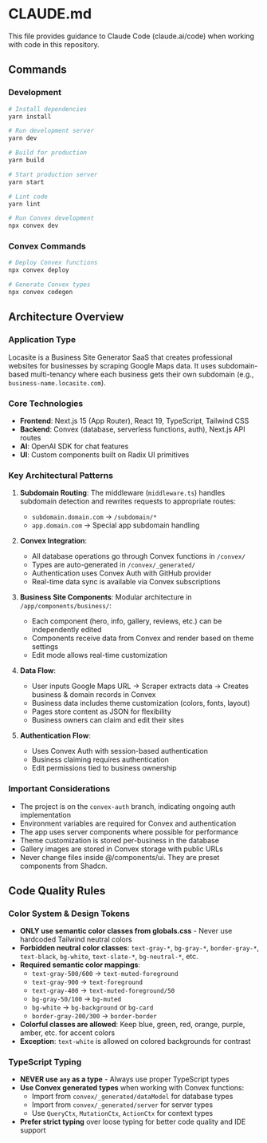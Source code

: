 # CLAUDE.md

This file provides guidance to Claude Code (claude.ai/code) when working with code in this repository.

## Commands

### Development
```bash
# Install dependencies
yarn install

# Run development server
yarn dev

# Build for production
yarn build

# Start production server
yarn start

# Lint code
yarn lint

# Run Convex development
npx convex dev
```

### Convex Commands
```bash
# Deploy Convex functions
npx convex deploy

# Generate Convex types
npx convex codegen
```

## Architecture Overview

### Application Type
Locasite is a Business Site Generator SaaS that creates professional websites for businesses by scraping Google Maps data. It uses subdomain-based multi-tenancy where each business gets their own subdomain (e.g., `business-name.locasite.com`).

### Core Technologies
- **Frontend**: Next.js 15 (App Router), React 19, TypeScript, Tailwind CSS
- **Backend**: Convex (database, serverless functions, auth), Next.js API routes
- **AI**: OpenAI SDK for chat features
- **UI**: Custom components built on Radix UI primitives

### Key Architectural Patterns

1. **Subdomain Routing**: The middleware (`middleware.ts`) handles subdomain detection and rewrites requests to appropriate routes:
   - `subdomain.domain.com` → `/subdomain/*`
   - `app.domain.com` → Special app subdomain handling

2. **Convex Integration**:
   - All database operations go through Convex functions in `/convex/`
   - Types are auto-generated in `/convex/_generated/`
   - Authentication uses Convex Auth with GitHub provider
   - Real-time data sync is available via Convex subscriptions

3. **Business Site Components**: Modular architecture in `/app/components/business/`:
   - Each component (hero, info, gallery, reviews, etc.) can be independently edited
   - Components receive data from Convex and render based on theme settings
   - Edit mode allows real-time customization

4. **Data Flow**:
   - User inputs Google Maps URL → Scraper extracts data → Creates business & domain records in Convex
   - Business data includes theme customization (colors, fonts, layout)
   - Pages store content as JSON for flexibility
   - Business owners can claim and edit their sites

5. **Authentication Flow**:
   - Uses Convex Auth with session-based authentication
   - Business claiming requires authentication
   - Edit permissions tied to business ownership

### Important Considerations

- The project is on the `convex-auth` branch, indicating ongoing auth implementation
- Environment variables are required for Convex and authentication
- The app uses server components where possible for performance
- Theme customization is stored per-business in the database
- Gallery images are stored in Convex storage with public URLs
- Never change files inside @/components/ui. They are preset components from Shadcn.

## Code Quality Rules

### Color System & Design Tokens
- **ONLY use semantic color classes from globals.css** - Never use hardcoded Tailwind neutral colors
- **Forbidden neutral color classes**: `text-gray-*`, `bg-gray-*`, `border-gray-*`, `text-black`, `bg-white`, `text-slate-*`, `bg-neutral-*`, etc.
- **Required semantic color mappings**:
  - `text-gray-500/600` → `text-muted-foreground`
  - `text-gray-900` → `text-foreground`
  - `text-gray-400` → `text-muted-foreground/50`
  - `bg-gray-50/100` → `bg-muted`
  - `bg-white` → `bg-background` or `bg-card`
  - `border-gray-200/300` → `border-border`
- **Colorful classes are allowed**: Keep blue, green, red, orange, purple, amber, etc. for accent colors
- **Exception**: `text-white` is allowed on colored backgrounds for contrast

### TypeScript Typing
- **NEVER use `any` as a type** - Always use proper TypeScript types
- **Use Convex generated types** when working with Convex functions:
  - Import from `convex/_generated/dataModel` for database types
  - Import from `convex/_generated/server` for server types
  - Use `QueryCtx`, `MutationCtx`, `ActionCtx` for context types
- **Prefer strict typing** over loose typing for better code quality and IDE support